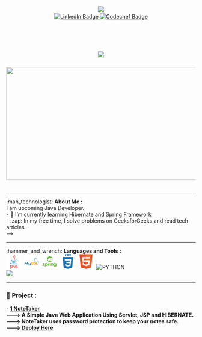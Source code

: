 <div id="header" align="center">
  <img src="https://media.giphy.com/media/M9gbBd9nbDrOTu1Mqx/giphy.gif" width="100"/>

<div id="badges" align="center">
  <a href="https://www.linkedin.com/in/varun-kajrekar-6618b71bb">
    <img src="https://img.shields.io/badge/LinkedIn-blue?style=for-the-badge&logo=linkedin&logoColor=white" alt="LinkedIn Badge" width="150px" heigth = "50px"/>
  </a>
  <a href="https://www.codechef.com/users/varun7890">
    <img src="https://img.shields.io/badge/CodeChef-%23964B00.svg?style=for-the- badge&logo=CodeChef&logoColor=white" alt="Codechef Badge" width="150px" heigth = "50px"/>
  </a>
</div>
  <br>
    <img src="https://komarev.com/ghpvc/?username=varun-kajarekar&style=flat-square&color=blue" alt=""/>

<h1>
  <img src="https://media.giphy.com/media/hvRJCLFzcasrR4ia7z/giphy.gif" width="30px"/>
</h1>
 </div>
 <div align="center">
  <img src="https://user-images.githubusercontent.com/91301190/151705240-36c37172-ef77-4fde-baec-49f948251f01.jpg" width="600" height="300"/>
</div>
<br><hr>
:man_technologist: <b>About Me :</b><br>
I am upcoming Java Developer.<br>
- 🌱 I’m currently learning Hibernate and Spring Framework<br>
- :zap: In my free time, I solve problems on GeeksforGeeks and read tech articles.<br>
-->

<hr>
:hammer_and_wrench: <b>Languages and Tools :</b><br>
<div>
  <img src="https://github.com/devicons/devicon/blob/master/icons/java/java-original-wordmark.svg" title="Java" alt="Java" width="40" height="40"/>&nbsp;
    <img src="https://github.com/devicons/devicon/blob/master/icons/mysql/mysql-original-wordmark.svg" title="MySQL"  alt="MySQL" width="40" height="40"/>&nbsp;
    <img src="https://github.com/devicons/devicon/blob/master/icons/spring/spring-original-wordmark.svg" title="Spring" alt="Spring" width="40" height="40"/>&nbsp;
    <img src="https://github.com/devicons/devicon/blob/master/icons/css3/css3-plain-wordmark.svg"  title="CSS3" alt="CSS" width="40" height="40"/>&nbsp;
  <img src="https://github.com/devicons/devicon/blob/master/icons/html5/html5-original.svg" title="HTML5" alt="HTML" width="40" height="40"/>&nbsp;
  <img src="https://img.shields.io/badge/python-3670A0?style=for-the-badge&logo=python&logoColor=ffdd54" title="PYTHON" alt="PYTHON" width="80" height="40"/>&nbsp;
</div>

<img src="https://github-readme-stats.vercel.app/api/top-langs/?username=varun-kajarekar&layout=compact&theme=vision-friendly-dark)](https://github.com/anuraghazra/github-readme-stats"/>

<hr>
<h3>🌟 <b>Project :</h3>
  - <b><a href = "https://github.com/varun-kajarekar/NoteTaker"> 1 NoteTaker<a></b></br> 
  ---> A Simple Java Web Application Using Servlet, JSP and HIBERNATE.</br> 
  ---> NoteTaker uses password protection to keep your notes safe.</br>
  ---><b><a href = "http://3.108.198.35:8080/Notetaker_AWS/"> Deploy Here<a><b>
